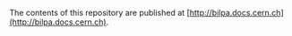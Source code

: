 The contents of this repository are published at [http://bilpa.docs.cern.ch](http://bilpa.docs.cern.ch).
